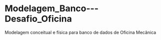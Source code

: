 # Modelagem_Banco---Desafio_Oficina

Modelagem conceitual e física para banco de dados de Oficina Mecânica
